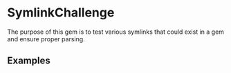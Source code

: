 # SymlinkChallenge

The purpose of this gem is to test various symlinks that could exist in a gem and ensure proper parsing.

## Examples


